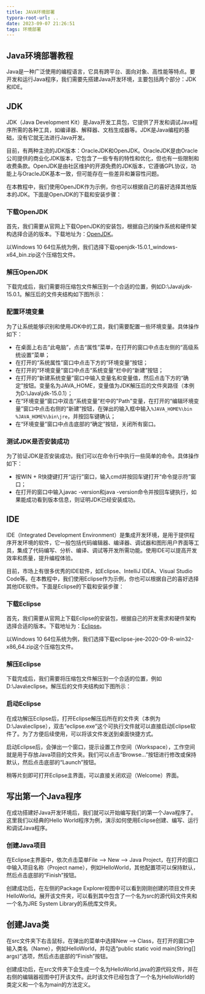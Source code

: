 ```yaml
---
title: JAVA环境部署
typora-root-url: ..
date: 2023-09-07 21:26:51
tags: 环境部署
---
```


## Java环境部署教程

Java是一种广泛使用的编程语言，它具有跨平台、面向对象、高性能等特点。要开发和运行Java程序，我们需要先搭建Java开发环境，主要包括两个部分：JDK和IDE。

## JDK

JDK（Java Development Kit）是Java开发工具包，它提供了开发和调试Java程序所需的各种工具，如编译器、解释器、文档生成器等。JDK是Java编程的基础，没有它就无法进行Java开发。

目前，有两种主流的JDK版本：OracleJDK和OpenJDK。OracleJDK是由Oracle公司提供的商业化JDK版本，它包含了一些专有的特性和优化，但也有一些限制和收费条款。OpenJDK是由社区维护的开源免费的JDK版本，它遵循GPL协议，功能上与OracleJDK基本一致，但可能存在一些差异和兼容性问题。

在本教程中，我们使用OpenJDK作为示例，你也可以根据自己的喜好选择其他版本的JDK。下面是OpenJDK的下载和安装步骤：

### 下载OpenJDK

首先，我们需要从官网上下载OpenJDK的安装包，根据自己的操作系统和硬件架构选择合适的版本。下载地址为：[OpenJDK](https://www.oracle.com/java/technologies/downloads/)。

以Windows 10 64位系统为例，我们选择下载openjdk-15.0.1_windows-x64_bin.zip这个压缩包文件。

### 解压OpenJDK

下载完成后，我们需要将压缩包文件解压到一个合适的位置，例如D:\Java\jdk-15.0.1。解压后的文件夹结构如下图所示：



### 配置环境变量

为了让系统能够识别和使用JDK中的工具，我们需要配置一些环境变量。具体操作如下：

- 在桌面上右击“此电脑”，点击“属性”菜单，在打开的窗口中点击左侧的“高级系统设置”菜单；
- 在打开的“系统属性”窗口中点击下方的“环境变量”按钮；
- 在打开的“环境变量”窗口中点击“系统变量”栏中的“新建”按钮；
- 在打开的“新建系统变量”窗口中输入变量名和变量值，然后点击下方的“确定”按钮。变量名为JAVA_HOME，变量值为JDK解压后的文件夹路径（本例为D:\Java\jdk-15.0.1）；
- 在“环境变量”窗口中双击“系统变量”栏中的"Path"变量，在打开的“编辑环境变量”窗口中点击右侧的“新建”按钮，在弹出的输入框中输入``%JAVA_HOME%\bin`` ``%JAVA_HOME%\bin\jre``，并按回车键确认；
- 在“环境变量”窗口中点击底部的“确定”按钮，关闭所有窗口。

### 测试JDK是否安装成功

为了验证JDK是否安装成功，我们可以在命令行中执行一些简单的命令。具体操作如下：

- 按WIN + R快捷键打开“运行”窗口，输入cmd并按回车键打开“命令提示符”窗口；
- 在打开的窗口中输入javac -version和java -version命令并按回车键执行，如果能成功看到版本信息，则证明JDK已经安装成功。



## IDE

IDE（Integrated Development Environment）是集成开发环境，是用于提供程序开发环境的软件，它一般包括代码编辑器、编译器、调试器和图形用户界面等工具，集成了代码编写、分析、编译、调试等开发所需功能。使用IDE可以提高开发效率和质量，提升编程体验。

目前，市场上有很多优秀的IDE软件，如Eclipse、IntelliJ IDEA、Visual Studio Code等。在本教程中，我们使用Eclipse作为示例，你也可以根据自己的喜好选择其他IDE软件。下面是Eclipse的下载和安装步骤：

### 下载Eclipse

首先，我们需要从官网上下载Eclipse的安装包，根据自己的开发需求和硬件架构选择合适的版本。下载地址为：[Eclipse](http://www.eclipse.org/downloads/packages/)。

以Windows 10 64位系统为例，我们选择下载eclipse-jee-2020-09-R-win32-x86_64.zip这个压缩包文件。

### 解压Eclipse

下载完成后，我们需要将压缩包文件解压到一个合适的位置，例如D:\Java\eclipse。解压后的文件夹结构如下图所示：



### 启动Eclipse

在成功解压Eclipse后，打开Eclipse解压后所在的文件夹（本例为D:\Java\eclipse），双击“eclipse.exe”这个可执行文件就可以直接启动Eclipse软件了。为了方便后续使用，可以将该文件发送到桌面快捷方式。

启动Eclipse后，会弹出一个窗口，提示设置工作空间（Workspace），工作空间就是用于存放Java项目的文件夹。我们可以点击“Browse…”按钮进行修改或保持默认，然后点击底部的“Launch”按钮。



稍等片刻即可打开Eclipse主界面，可以直接关闭欢迎（Welcome）界面。



## 写出第一个Java程序

在成功搭建好Java开发环境后，我们就可以开始编写我们的第一个Java程序了。这里我们以经典的Hello World程序为例，演示如何使用Eclipse创建、编写、运行和调试Java程序。

### 创建Java项目

在Eclipse主界面中，依次点击菜单File --> New --> Java Project，在打开的窗口中输入项目名称（Project name），例如HelloWorld，其他配置项可以保持默认，然后点击底部的“Finish”按钮。



创建成功后，在左侧的Package Explorer视图中可以看到刚刚创建的项目文件夹HelloWorld。展开该文件夹，可以看到其中包含了一个名为src的源代码文件夹和一个名为JRE System Library的系统库文件夹。



## 创建Java类

在src文件夹下右击鼠标，在弹出的菜单中选择New --> Class，在打开的窗口中输入类名（Name），例如HelloWorld，并勾选“public static void main(String[] args)”选项，然后点击底部的“Finish”按钮。



创建成功后，在src文件夹下会生成一个名为HelloWorld.java的源代码文件，并在右侧的编辑器视图中打开该文件。此时该文件已经包含了一个名为HelloWorld的类定义和一个名为main的方法定义。



